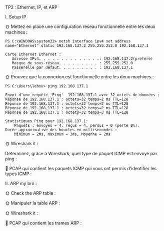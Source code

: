 TP2 : Ethernet, IP, et ARP


I. Setup IP

🌞 Mettez en place une configuration réseau fonctionnelle entre les deux machines :
```
PS C:\WINDOWS\system32> netsh interface ipv4 set address name="Ethernet" static 192.168.137.2 255.255.252.0 192.168.137.1

Carte Ethernet Ethernet :
   Adresse IPv4. . . . . . . . . . . . . .: 192.168.137.2(préféré)
   Masque de sous-réseau. . . . . . . . . : 255.255.252.0
   Passerelle par défaut. . . . . . . . . : 192.168.137.1
```


🌞 Prouvez que la connexion est fonctionnelle entre les deux machines :
```
PS C:\Users\lebou> ping 192.168.137.1

Envoi d’une requête 'Ping'  192.168.137.1 avec 32 octets de données :
Réponse de 192.168.137.1 : octets=32 temps=2 ms TTL=128
Réponse de 192.168.137.1 : octets=32 temps=2 ms TTL=128
Réponse de 192.168.137.1 : octets=32 temps=2 ms TTL=128
Réponse de 192.168.137.1 : octets=32 temps=3 ms TTL=128

Statistiques Ping pour 192.168.137.1:
    Paquets : envoyés = 4, reçus = 4, perdus = 0 (perte 0%),
Durée approximative des boucles en millisecondes :
    Minimum = 2ms, Maximum = 3ms, Moyenne = 2ms
```


🌞 Wireshark it :


Déterminez, grâce à Wireshark, quel type de paquet ICMP est envoyé par ping :



🦈 PCAP qui contient les paquets ICMP qui vous ont permis d'identifier les types ICMP :



II. ARP my bro :

🌞 Check the ARP table :



🌞 Manipuler la table ARP :



🌞 Wireshark it :



🦈 PCAP qui contient les trames ARP :

